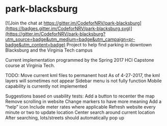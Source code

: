 # park-blacksburg

[![Join the chat at https://gitter.im/CodeforNRV/park-blacksburg](https://badges.gitter.im/CodeforNRV/park-blacksburg.svg)](https://gitter.im/CodeforNRV/park-blacksburg?utm_source=badge&utm_medium=badge&utm_campaign=pr-badge&utm_content=badge)
Project to help find parking in downtown Blacksburg and the Virginia Tech campus

Current implementation programmed by the Spring 2017 HCI Capstone course at Virginia Tech.

TODO:
Move current kml files to permanent host
As of 4-27-2017, the kml layers will sometimes not appear
Sidebar menu is not fully function
Mobile capability is currently not implemented

Suggestions based on usability tests:
Add a button to recenter the map
Remove scrolling in website
Change markers to have more meaning
Add a “help” icon
Include meter rates where applicable
Refresh website every minute or two to update location
Center search around current location
After searching, lots/streets should automatically pop up
